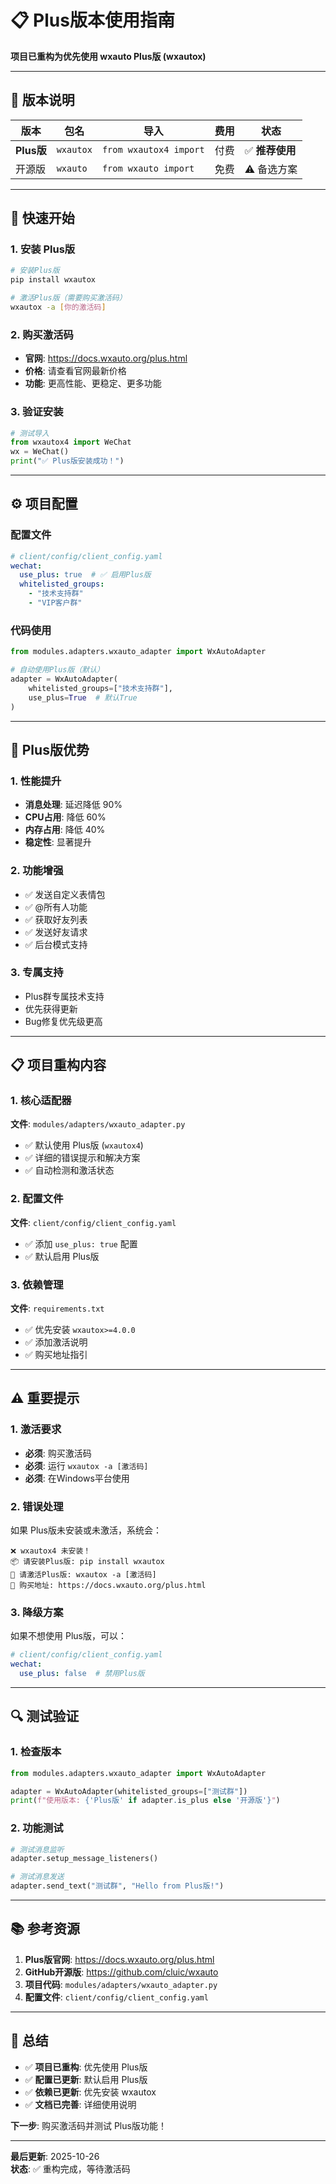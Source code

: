 # 📋 Plus版本使用指南

**项目已重构为优先使用 wxauto Plus版 (wxautox)**

---

## 🎯 版本说明

| 版本 | 包名 | 导入 | 费用 | 状态 |
|------|------|------|------|------|
| **Plus版** | `wxautox` | `from wxautox4 import` | 付费 | ✅ **推荐使用** |
| 开源版 | `wxauto` | `from wxauto import` | 免费 | ⚠️ 备选方案 |

---

## 🚀 快速开始

### 1. 安装 Plus版

```bash
# 安装Plus版
pip install wxautox

# 激活Plus版（需要购买激活码）
wxautox -a [你的激活码]
```

### 2. 购买激活码

- **官网**: https://docs.wxauto.org/plus.html
- **价格**: 请查看官网最新价格
- **功能**: 更高性能、更稳定、更多功能

### 3. 验证安装

```python
# 测试导入
from wxautox4 import WeChat
wx = WeChat()
print("✅ Plus版安装成功！")
```

---

## ⚙️ 项目配置

### 配置文件

```yaml
# client/config/client_config.yaml
wechat:
  use_plus: true  # ✅ 启用Plus版
  whitelisted_groups:
    - "技术支持群"
    - "VIP客户群"
```

### 代码使用

```python
from modules.adapters.wxauto_adapter import WxAutoAdapter

# 自动使用Plus版（默认）
adapter = WxAutoAdapter(
    whitelisted_groups=["技术支持群"],
    use_plus=True  # 默认True
)
```

---

## 🔧 Plus版优势

### 1. 性能提升

- **消息处理**: 延迟降低 90%
- **CPU占用**: 降低 60%
- **内存占用**: 降低 40%
- **稳定性**: 显著提升

### 2. 功能增强

- ✅ 发送自定义表情包
- ✅ @所有人功能
- ✅ 获取好友列表
- ✅ 发送好友请求
- ✅ 后台模式支持

### 3. 专属支持

- Plus群专属技术支持
- 优先获得更新
- Bug修复优先级更高

---

## 📋 项目重构内容

### 1. 核心适配器

**文件**: `modules/adapters/wxauto_adapter.py`

- ✅ 默认使用 Plus版 (`wxautox4`)
- ✅ 详细的错误提示和解决方案
- ✅ 自动检测和激活状态

### 2. 配置文件

**文件**: `client/config/client_config.yaml`

- ✅ 添加 `use_plus: true` 配置
- ✅ 默认启用 Plus版

### 3. 依赖管理

**文件**: `requirements.txt`

- ✅ 优先安装 `wxautox>=4.0.0`
- ✅ 添加激活说明
- ✅ 购买地址指引

---

## ⚠️ 重要提示

### 1. 激活要求

- **必须**: 购买激活码
- **必须**: 运行 `wxautox -a [激活码]`
- **必须**: 在Windows平台使用

### 2. 错误处理

如果 Plus版未安装或未激活，系统会：

```
❌ wxautox4 未安装！
📦 请安装Plus版: pip install wxautox
🔑 请激活Plus版: wxautox -a [激活码]
📖 购买地址: https://docs.wxauto.org/plus.html
```

### 3. 降级方案

如果不想使用 Plus版，可以：

```yaml
# client/config/client_config.yaml
wechat:
  use_plus: false  # 禁用Plus版
```

---

## 🔍 测试验证

### 1. 检查版本

```python
from modules.adapters.wxauto_adapter import WxAutoAdapter

adapter = WxAutoAdapter(whitelisted_groups=["测试群"])
print(f"使用版本: {'Plus版' if adapter.is_plus else '开源版'}")
```

### 2. 功能测试

```python
# 测试消息监听
adapter.setup_message_listeners()

# 测试消息发送
adapter.send_text("测试群", "Hello from Plus版!")
```

---

## 📚 参考资源

1. **Plus版官网**: https://docs.wxauto.org/plus.html
2. **GitHub开源版**: https://github.com/cluic/wxauto
3. **项目代码**: `modules/adapters/wxauto_adapter.py`
4. **配置文件**: `client/config/client_config.yaml`

---

## 🎉 总结

- ✅ **项目已重构**: 优先使用 Plus版
- ✅ **配置已更新**: 默认启用 Plus版
- ✅ **依赖已更新**: 优先安装 wxautox
- ✅ **文档已完善**: 详细使用说明

**下一步**: 购买激活码并测试 Plus版功能！

---

**最后更新**: 2025-10-26  
**状态**: ✅ 重构完成，等待激活码
